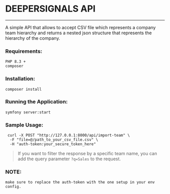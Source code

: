 #  DEEPERSIGNALS API
***
A simple API that allows to accept CSV file which represents a company team hierarchy and returns a nested json structure that represents the hierarchy of the company.


### Requirements:
```
PHP 8.3 +
composer
```
### Installation:
```
composer install
```

### Running the Application:
```
symfony server:start
```

### Sample Usage:
```
 curl -X POST "http://127.0.0.1:8000/api/import-team" \        
  -F "file=@/path_to_your_csv_file.csv" \
  -H "auth-token:your_secure_token_here"
```
> If you want to filter the response by a specific team name, you can add the query parameter `?q=Sales` to the request.

### NOTE:
```
make sure to replace the auth-token with the one setup in your env config.
```